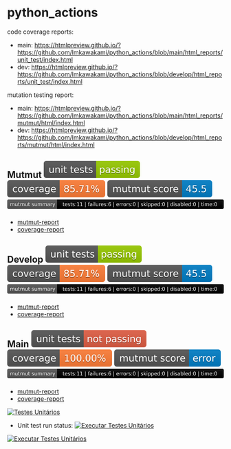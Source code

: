 # python_actions

code coverage reports:
- main: https://htmlpreview.github.io/?https://github.com/lmkawakami/python_actions/blob/main/html_reports/unit_test/index.html
- dev: https://htmlpreview.github.io/?https://github.com/lmkawakami/python_actions/blob/develop/html_reports/unit_test/index.html

mutation testing report:
- main: https://htmlpreview.github.io/?https://github.com/lmkawakami/python_actions/blob/main/html_reports/mutmut/html/index.html
- dev: https://htmlpreview.github.io/?https://github.com/lmkawakami/python_actions/blob/develop/html_reports/mutmut/html/index.html

## Mutmut ![Alt text](./mutmut/badges/unit_tests_run_badge.svg) ![Alt text](./mutmut/badges/unit_tests_coverage_badge.svg) ![Alt text](./mutmut/badges/mutmut_score_badge.svg) ![Alt text](./mutmut/badges/mutmut_summary_badge.svg)
- [mutmut-report](./mutmut/mutmut/html/index.html)
- [coverage-report](./mutmut/unit_test/index.html)

## Develop ![Alt text](./develop/badges/unit_tests_run_badge.svg) ![Alt text](./develop/badges/unit_tests_coverage_badge.svg) ![Alt text](./develop/badges/mutmut_score_badge.svg) ![Alt text](./mutmut/badges/mutmut_summary_badge.svg)
- [mutmut-report](./develop/mutmut/html/index.html)
- [coverage-report](./develop/unit_test/index.html)

## Main ![Alt text](./main/badges/unit_tests_run_badge.svg) ![Alt text](./main/badges/unit_tests_coverage_badge.svg) ![Alt text](./main/badges/mutmut_score_badge.svg) ![Alt text](./mutmut/badges/mutmut_summary_badge.svg)
- [mutmut-report](./main/mutmut/html/index.html)
- [coverage-report](./main/unit_test/index.html)


[![Testes Unitários](https://github.com/lmkawakami/python_actions/actions/workflows/unit_test.yml/badge.svg)](https://github.com/lmkawakami/python_actions/actions/workflows/unit_test.yml)


- Unit test run status:
[![Executar Testes Unitários](https://github.com/lmkawakami/python_actions/actions/workflows/unit_test_run.yml/badge.svg)](https://github.com/lmkawakami/python_actions/actions/workflows/unit_test_run.yml)


<!-- badge de testes unitários -->
[![Executar Testes Unitários](https://github.com/lmkawakami/python_actions/actions/workflows/unit_test_run.yml/badge.svg)](https://github.com/lmkawakami/python_actions/actions/workflows/unit_test_run.yml)


